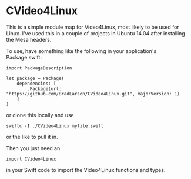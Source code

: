 # CVideo4Linux

This is a simple module map for Video4Linux, most likely to be used for Linux. I've used this in a couple of projects in Ubuntu 14.04 after installing the Mesa headers.

To use, have something like the following in your application's Package.swift:

```
import PackageDescription

let package = Package(
    dependencies: [
        .Package(url: "https://github.com/BradLarson/CVideo4Linux.git", majorVersion: 1)
    ]
)
```

or clone this locally and use

```
swiftc -I ./CVideo4Linux myfile.swift
```

or the like to pull it in.

Then you just need an

```
import CVideo4Linux
```

in your Swift code to import the Video4Linux functions and types.